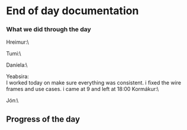 # End of day documentation

### What we did through the day 
Hreimur:\

Tumi:\


Daníela:\


Yeabsira:\
I worked today on make sure everything was consistent. i fixed the wire frames and use cases. i came at 9 and left at 18:00
Kormákur:\


Jón:\


## Progress of the day
